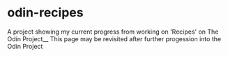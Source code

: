 # odin-recipes
A project showing my current progress from working on 'Recipes' on The Odin Project__
This page may be revisited after further progession into the Odin Project